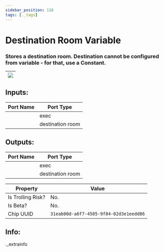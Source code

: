 ```yaml
---
sidebar_position: 116
tags: [._tags]
---
```


# Destination Room Variable


### Stores a destination room. Destination cannot be configured from variable - for that, use a Constant.

| ![](https://images-ext-2.discordapp.net/external/MPmIaQzlEPmgGWlgi-WxBBXt0Bjv_zWPkg1y1f_sy3s/https/www.recroomcircuits.com/image/circuit/absolute-value?width=206&height=108) |
|-----|

## Inputs:
| Port Name | Port Type |
|-----------|-----------|
|  | exec |
|  | destination room |

## Outputs:
| Port Name | Port Type |
|-----------|-----------|
|  | exec |
|  | destination room | 

| Property  | Value |
|-------------------|-----------|
| Is Trolling Risk? | No. |
| Is Beta? | No. |
| Chip UUID | `31eab00d-a6f7-4505-9f84-02d3e1eedd86` |

## Info:
._extrainfo